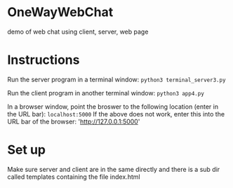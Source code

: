 # OneWayWebChat
demo of web chat using client, server, web page

# Instructions
Run the server program in a terminal window:
`python3 terminal_server3.py`

Run the client program in another terminal window:
`python3 app4.py`

In a browser window, point the broswer to the following location (enter in the URL bar):
`localhost:5000`
If the above does not work, enter this into the URL bar of the browser: 'http://127.0.0.1:5000'

# Set up
Make sure server and client are in the same directly and there
is a sub dir called templates containing the file index.html


